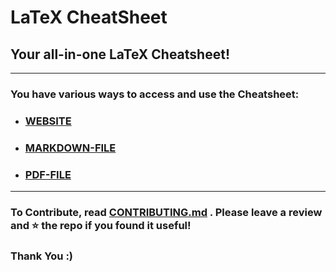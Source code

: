 # LaTeX CheatSheet

## Your all-in-one LaTeX Cheatsheet!
---

### You have various ways to access and use the Cheatsheet:

- ### [WEBSITE](https://latex-cheatsheet.vercel.app/)
- ### [MARKDOWN-FILE](MARKDOWN/Cheatsheet_MD.md)
- ### [PDF-FILE](PDF/latexsheet.pdf)

---

### To Contribute, read [CONTRIBUTING.md](CONTRIBUTING.md) . Please leave a review and ⭐ the repo if you found it useful!

### Thank You :)


